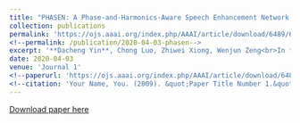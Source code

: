 ```yaml
---
title: "PHASEN: A Phase-and-Harmonics-Aware Speech Enhancement Network."
collection: publications
permalink: 'https://ojs.aaai.org/index.php/AAAI/article/download/6489/6345'
<!--permalink: /publication/2020-04-03-phasen-->
excerpt: '**Dacheng Yin**, Chong Luo, Zhiwei Xiong, Wenjun Zeng<br>In *The Thirty-Fourth AAAI Conference on Artificial Intelligence (**AAAI-2020**)*.'
date: 2020-04-03
venue: 'Journal 1'
<!--paperurl: 'https://ojs.aaai.org/index.php/AAAI/article/download/6489/6345'-->
<!--citation: 'Your Name, You. (2009). &quot;Paper Title Number 1.&quot; <i>Journal 1</i>. 1(1).'-->
---
```

[Download paper here](https://ojs.aaai.org/index.php/AAAI/article/download/6489/6345)